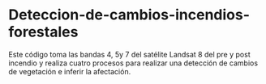# Deteccion-de-cambios-incendios-forestales
Este código toma las bandas 4, 5y 7 del satélite Landsat 8 del pre y post incendio y realiza cuatro procesos para realizar una detección de cambios de vegetación e inferir la afectación.
